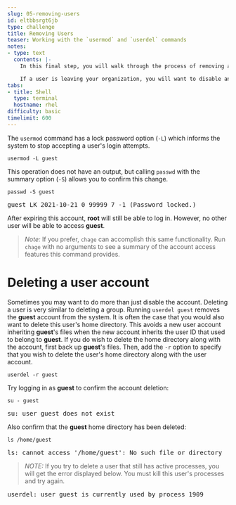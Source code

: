 ```yaml
---
slug: 05-removing-users
id: eltbbsrgt6jb
type: challenge
title: Removing Users
teaser: Working with the `usermod` and `userdel` commands
notes:
- type: text
  contents: |-
    In this final step, you will walk through the process of removing a user from the system.

    If a user is leaving your organization, you will want to disable an account. Unlike deleting the account, this maintains their files and account information, but prevents them from accessing the system using their credentials.
tabs:
- title: Shell
  type: terminal
  hostname: rhel
difficulty: basic
timelimit: 600
---
```

The `usermod` command has a lock password option (`-L`) which informs the system to stop accepting a user's login attempts.

```
usermod -L guest
```

This operation does not have an output, but calling `passwd` with the summary option (`-S`) allows you to confirm this change.

```
passwd -S guest
```

<pre class=file>
guest LK 2021-10-21 0 99999 7 -1 (Password locked.)
</pre>

After expiring this account, __root__ will still be able to log in. However, no other user will be able to access __guest__.

>_Note:_ If you prefer, `chage` can accomplish this same functionality. Run `chage` with no arguments to see a summary of the account access features this command provides.

# Deleting a user account

Sometimes you may want to do more than just disable the account. Deleting a user is very similar to deleting a group. Running `userdel guest` removes the __guest__ account from the system. It is often the case that you would also want to delete this user's home directory. This avoids a new user account inheriting __guest__'s files when the new account inherits the user ID that used to belong to __guest__. If you do wish to delete the home directory along with the account, first back up __guest__'s files. Then, add the `-r` option to specify that you wish to delete the user's home directory along with the user account.

```
userdel -r guest
```

Try logging in as __guest__ to confirm the account deletion:

```
su - guest
```

<pre class=file>
su: user guest does not exist
</pre>

Also confirm that the __guest__ home directory has been deleted:

```
ls /home/guest
```

<pre class=file>
ls: cannot access '/home/guest': No such file or directory
</pre>

>_NOTE:_ If you try to delete a user that still has active processes, you will get the error displayed below. You must kill this user's processes and try again.

<pre class=file>
userdel: user guest is currently used by process 1909
</pre>
